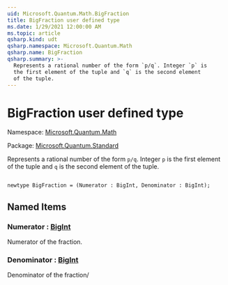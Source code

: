 ```yaml
---
uid: Microsoft.Quantum.Math.BigFraction
title: BigFraction user defined type
ms.date: 1/29/2021 12:00:00 AM
ms.topic: article
qsharp.kind: udt
qsharp.namespace: Microsoft.Quantum.Math
qsharp.name: BigFraction
qsharp.summary: >-
  Represents a rational number of the form `p/q`. Integer `p` is
  the first element of the tuple and `q` is the second element
  of the tuple.
---
```


# BigFraction user defined type

Namespace: [Microsoft.Quantum.Math](xref:Microsoft.Quantum.Math)

Package: [Microsoft.Quantum.Standard](https://nuget.org/packages/Microsoft.Quantum.Standard)


Represents a rational number of the form `p/q`. Integer `p` isthe first element of the tuple and `q` is the second elementof the tuple.

```qsharp

newtype BigFraction = (Numerator : BigInt, Denominator : BigInt);
```



## Named Items

### Numerator : [BigInt](xref:microsoft.quantum.lang-ref.bigint)

Numerator of the fraction.
### Denominator : [BigInt](xref:microsoft.quantum.lang-ref.bigint)

Denominator of the fraction/